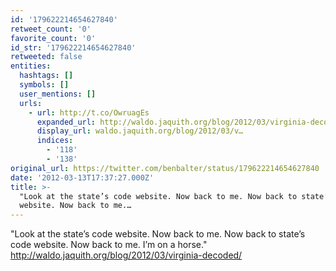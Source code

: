 ```yaml
---
id: '179622214654627840'
retweet_count: '0'
favorite_count: '0'
id_str: '179622214654627840'
retweeted: false
entities:
  hashtags: []
  symbols: []
  user_mentions: []
  urls:
    - url: http://t.co/OwruagEs
      expanded_url: http://waldo.jaquith.org/blog/2012/03/virginia-decoded/
      display_url: waldo.jaquith.org/blog/2012/03/v…
      indices:
        - '118'
        - '138'
original_url: https://twitter.com/benbalter/status/179622214654627840
date: '2012-03-13T17:37:27.000Z'
title: >-
  "Look at the state’s code website. Now back to me. Now back to state’s code
  website. Now back to me.…
---
```


"Look at the state’s code website. Now back to me. Now back to state’s code website. Now back to me. I’m on a horse." http://waldo.jaquith.org/blog/2012/03/virginia-decoded/